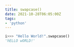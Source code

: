 ```yaml
---
title: swapcase()
date: 2021-10-28T06:05:00Z
tags:
- 'python'
---
```


```python
i>>> "Hello World!".swapcase()
'hELLO wORLD!'
```
